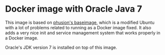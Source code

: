 # Docker image with Oracle Java 7

This image is based on [phusion's baseimage](https://github.com/phusion/baseimage-docker), which is a modified Ubuntu
with a lot of problems related to running as a Docker image fixed. It also adds a very nice init and service management
system that works properly in a Docker image.

Oracle's JDK version 7 is installed on top of this image.

